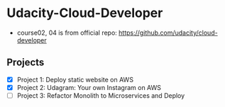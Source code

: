 # Udacity-Cloud-Developer
* course02, 04 is from official repo: https://github.com/udacity/cloud-developer

## Projects

* [x] Project 1: Deploy static website on AWS
* [x] Project 2: Udagram: Your own Instagram on AWS
* [ ] Project 3: Refactor Monolith to Microservices and Deploy 
